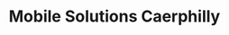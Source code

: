 ---
title: "Mobile Solutions Caerphilly"
url: /caerphilly/mobile-solutions-caerphilly/
shop: mobile phone
---